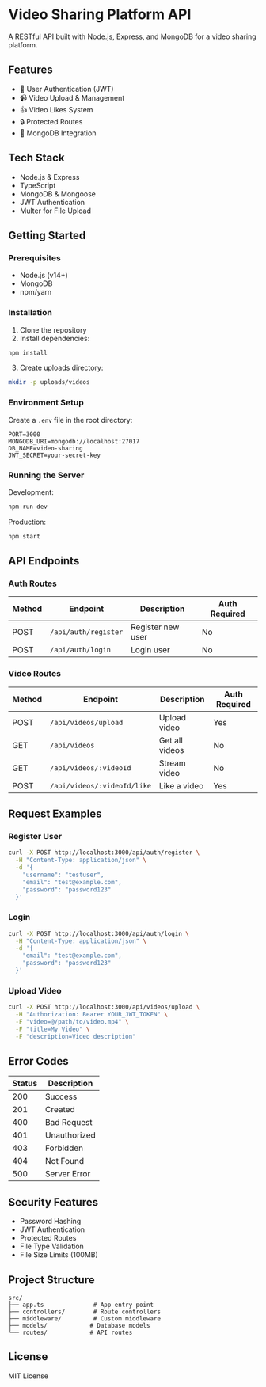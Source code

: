 # Video Sharing Platform API

A RESTful API built with Node.js, Express, and MongoDB for a video sharing platform.

## Features

- 👤 User Authentication (JWT)
- 📹 Video Upload & Management
- 👍 Video Likes System
- 🔒 Protected Routes
- 📝 MongoDB Integration

## Tech Stack

- Node.js & Express
- TypeScript
- MongoDB & Mongoose
- JWT Authentication
- Multer for File Upload

## Getting Started

### Prerequisites

- Node.js (v14+)
- MongoDB
- npm/yarn

### Installation

1. Clone the repository
2. Install dependencies:
```bash
npm install
```
3. Create uploads directory:
```bash
mkdir -p uploads/videos
```

### Environment Setup

Create a `.env` file in the root directory:

```env
PORT=3000
MONGODB_URI=mongodb://localhost:27017
DB_NAME=video-sharing
JWT_SECRET=your-secret-key
```

### Running the Server

Development:
```bash
npm run dev
```

Production:
```bash
npm start
```

## API Endpoints

### Auth Routes
| Method | Endpoint | Description | Auth Required |
|--------|----------|-------------|---------------|
| POST | `/api/auth/register` | Register new user | No |
| POST | `/api/auth/login` | Login user | No |

### Video Routes
| Method | Endpoint | Description | Auth Required |
|--------|----------|-------------|---------------|
| POST | `/api/videos/upload` | Upload video | Yes |
| GET | `/api/videos` | Get all videos | No |
| GET | `/api/videos/:videoId` | Stream video | No |
| POST | `/api/videos/:videoId/like` | Like a video | Yes |

## Request Examples

### Register User
```bash
curl -X POST http://localhost:3000/api/auth/register \
  -H "Content-Type: application/json" \
  -d '{
    "username": "testuser",
    "email": "test@example.com",
    "password": "password123"
  }'
```

### Login
```bash
curl -X POST http://localhost:3000/api/auth/login \
  -H "Content-Type: application/json" \
  -d '{
    "email": "test@example.com",
    "password": "password123"
  }'
```

### Upload Video
```bash
curl -X POST http://localhost:3000/api/videos/upload \
  -H "Authorization: Bearer YOUR_JWT_TOKEN" \
  -F "video=@/path/to/video.mp4" \
  -F "title=My Video" \
  -F "description=Video description"
```

## Error Codes

| Status | Description |
|--------|-------------|
| 200 | Success |
| 201 | Created |
| 400 | Bad Request |
| 401 | Unauthorized |
| 403 | Forbidden |
| 404 | Not Found |
| 500 | Server Error |

## Security Features

- Password Hashing
- JWT Authentication
- Protected Routes
- File Type Validation
- File Size Limits (100MB)

## Project Structure
```
src/
├── app.ts              # App entry point
├── controllers/        # Route controllers
├── middleware/         # Custom middleware
├── models/            # Database models
└── routes/            # API routes
```

## License

MIT License
